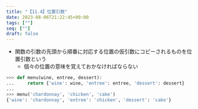 ```yaml
---
title: "【11.4】位置引数"
date: 2023-08-06T21:22:45+09:00
tags: [""]
seq: [""]
draft: false
---
```


- 関数の引数の先頭から順番に対応する位置の仮引数にコピーされるものを位置引数という
  - 個々の位置の意味を覚えておかなければならない

```python
>>> def menu(wine, entree, dessert):
...     return {'wine': wine, 'entree': entree, 'dessert': dessert}
...
>>> menu('chardonnay', 'chicken', 'cake')
{'wine': 'chardonnay', 'entree': 'chicken', 'dessert': 'cake'}
```